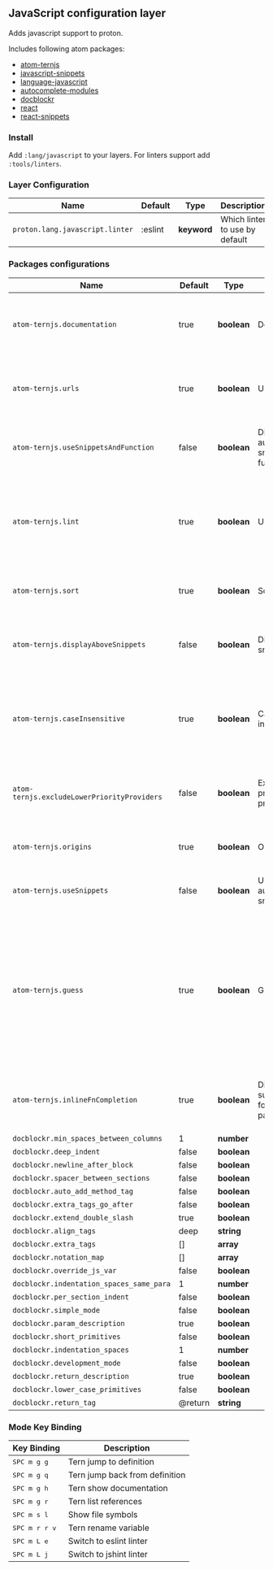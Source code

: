 ## JavaScript configuration layer

Adds javascript support to proton.

Includes following atom packages:

- [atom-ternjs](https://atom.io/packages/atom-ternjs)
- [javascript-snippets](https://atom.io/packages/javascript-snippets)
- [language-javascript](https://atom.io/packages/language-javascript)
- [autocomplete-modules](https://atom.io/packages/autocomplete-modules)
- [docblockr](https://atom.io/packages/docblockr)
- [react](https://atom.io/packages/react)
- [react-snippets](https://atom.io/packages/react-snippets)

### Install

Add `:lang/javascript` to your layers.
For linters support add `:tools/linters`.

### Layer Configuration

Name                            | Default  | Type       | Description
--------------------------------|----------|------------|-------------------------------
`proton.lang.javascript.linter` | :eslint | __keyword__ | Which linter to use by default

### Packages configurations

Name                                        | Default | Type        | Title                                                 | Description
--------------------------------------------|---------|-------------|-------------------------------------------------------|---------------------------------------------------------------------------------------------------------------------------------------------------------------------
`atom-ternjs.documentation`                 | true    | __boolean__ | Documentation                                         | Whether to include documentation string (if found) in the result data.
`atom-ternjs.urls`                          | true    | __boolean__ | Url                                                   | Whether to include documentation urls (if found) in the result data.
`atom-ternjs.useSnippetsAndFunction`        | false   | __boolean__ | Display both, autocomplete-snippets and function name | Choose to just complete the function name or expand the snippet
`atom-ternjs.lint`                          | true    | __boolean__ | Use tern-lint                                         | Use tern-lint to validate JavaScript files to collect semantic errors. Restart atom after this option has been changed.
`atom-ternjs.sort`                          | true    | __boolean__ | Sort                                                  | Determines whether the result set will be sorted.
`atom-ternjs.displayAboveSnippets`          | false   | __boolean__ | Display above snippets                                | Displays ternjs suggestions above snippet suggestions. Requires a restart.
`atom-ternjs.caseInsensitive`               | true    | __boolean__ | Case-insensitive                                      | Whether to use a case-insensitive compare between the current word and potential completions.
`atom-ternjs.excludeLowerPriorityProviders` | false   | __boolean__ | Exclude lower priority providers                      | Whether to exclude lower priority providers (e.g. autocomplete-paths)
`atom-ternjs.origins`                       | true    | __boolean__ | Origin                                                | Whether to include origins (if found) in the result data.
`atom-ternjs.useSnippets`                   | false   | __boolean__ | Use autocomplete-snippets                             | Adds snippets to autocomplete+ suggestions
`atom-ternjs.guess`                         | true    | __boolean__ | Guess                                                 | When completing a property and no completions are found, Tern will use some heuristics to try and return some properties anyway. Set this to false to turn that off.
`atom-ternjs.inlineFnCompletion`            | true    | __boolean__ | Display inline suggestions for function params        | Displays a inline suggestion located right next to the current cursor
`docblockr.min_spaces_between_columns`      | 1       | __number__  |                                                       |
`docblockr.deep_indent`                     | false   | __boolean__ |                                                       |
`docblockr.newline_after_block`             | false   | __boolean__ |                                                       |
`docblockr.spacer_between_sections`         | false   | __boolean__ |                                                       |
`docblockr.auto_add_method_tag`             | false   | __boolean__ |                                                       |
`docblockr.extra_tags_go_after`             | false   | __boolean__ |                                                       |
`docblockr.extend_double_slash`             | true    | __boolean__ |                                                       |
`docblockr.align_tags`                      | deep    | __string__  |                                                       |
`docblockr.extra_tags`                      | []      | __array__   |                                                       |
`docblockr.notation_map`                    | []      | __array__   |                                                       |
`docblockr.override_js_var`                 | false   | __boolean__ |                                                       |
`docblockr.indentation_spaces_same_para`    | 1       | __number__  |                                                       |
`docblockr.per_section_indent`              | false   | __boolean__ |                                                       |
`docblockr.simple_mode`                     | false   | __boolean__ |                                                       |
`docblockr.param_description`               | true    | __boolean__ |                                                       |
`docblockr.short_primitives`                | false   | __boolean__ |                                                       |
`docblockr.indentation_spaces`              | 1       | __number__  |                                                       |
`docblockr.development_mode`                | false   | __boolean__ |                                                       |
`docblockr.return_description`              | true    | __boolean__ |                                                       |
`docblockr.lower_case_primitives`           | false   | __boolean__ |                                                       |
`docblockr.return_tag`                      | @return | __string__  |                                                       |

### Mode Key Binding

| Key Binding            | Description                    |
|------------------------|--------------------------------|
| <kbd>SPC m g g</kbd>   | Tern jump to definition        |
| <kbd>SPC m g q</kbd>   | Tern jump back from definition |
| <kbd>SPC m g h</kbd>   | Tern show documentation        |
| <kbd>SPC m g r</kbd>   | Tern list references           |
| <kbd>SPC m s l</kbd>   | Show file symbols              |
| <kbd>SPC m r r v</kbd> | Tern rename variable           |
| <kbd>SPC m L e</kbd>   | Switch to eslint linter        |
| <kbd>SPC m L j</kbd>   | Switch to jshint linter        |
